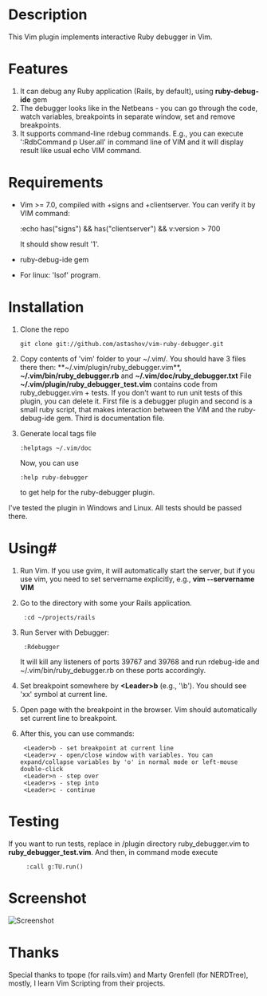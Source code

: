 # Description #

This Vim plugin implements interactive Ruby debugger in Vim.


# Features #

1. It can debug any Ruby application (Rails, by default), using **ruby-debug-ide** gem
2. The debugger looks like in the Netbeans - you can go through the code, watch variables, breakpoints in separate window, set and remove breakpoints.
3. It supports command-line rdebug commands. E.g., you can execute ':RdbCommand p User.all' in command line of VIM and it will display result like usual echo VIM command.


# Requirements #

* Vim >= 7.0, compiled with +signs and +clientserver. You can verify it by VIM command: 

    :echo has("signs") && has("clientserver") && v:version > 700

   It should show result '1'.

* ruby-debug-ide gem
* For linux: 'lsof' program.


# Installation #

1.  Clone the repo

        git clone git://github.com/astashov/vim-ruby-debugger.git

2.  Copy contents of 'vim' folder to your ~/.vim/. You should have 3 files there then: **~/.vim/plugin/ruby_debugger.vim**, **~/.vim/bin/ruby_debugger.rb** and **~/.vim/doc/ruby_debugger.txt**
    File **~/.vim/plugin/ruby_debugger_test.vim** contains code from ruby_debugger.vim + tests.
    If you don't want to run unit tests of this plugin, you can delete it.
    First file is a debugger plugin and second is a small ruby script, that makes interaction between the VIM and the ruby-debug-ide gem. Third is documentation file.

3.  Generate local tags file
	
        :helptags ~/.vim/doc

    Now, you can use
    
        :help ruby-debugger
        
    to get help for the ruby-debugger plugin.

I've tested the plugin in Windows and Linux. All tests should be passed there.


# Using#

1.  Run Vim. If you use gvim, it will automatically start the server, but if you use vim, you need to set
    servername explicitly, e.g., **vim --servername VIM**

2.  Go to the directory with some your Rails application.
         
         :cd ~/projects/rails

3.  Run Server with Debugger:
   
         :Rdebugger

    It will kill any listeners of ports 39767 and 39768 and run rdebug-ide and ~/.vim/bin/ruby_debugger.rb on these ports accordingly.

3.  Set breakpoint somewhere by **&lt;Leader&gt;b** (e.g., '\b'). You should see 'xx' symbol at current line.

4.  Open page with the breakpoint in the browser. Vim should automatically set current line to breakpoint.

5.  After this, you can use commands:

         <Leader>b - set breakpoint at current line
         <Leader>v - open/close window with variables. You can expand/collapse variables by 'o' in normal mode or left-mouse double-click
         <Leader>n - step over
         <Leader>s - step into
         <Leader>c - continue


# Testing #

If you want to run tests, replace in /plugin directory ruby_debugger.vim to **ruby_debugger_test.vim**.
And then, in command mode execute
  
         :call g:TU.run()


# Screenshot #

![Screenshot](http://astashov.net/vim_ruby_debugger.png)


# Thanks #

Special thanks to tpope (for rails.vim) and Marty Grenfell (for NERDTree), mostly, I learn Vim Scripting from their projects.

